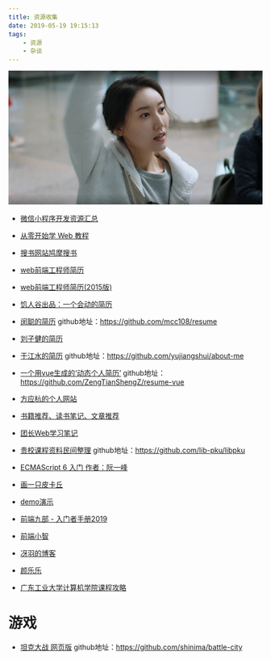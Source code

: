 ```yaml
---
title: 资源收集
date: 2019-05-19 19:15:13
tags:
	- 资源 
	- 杂谈
---
```




![](/assets/blogImg/gaolu.png)


- [微信小程序开发资源汇总](https://github.com/nanwangjkl/awesome-wechat-weapp) 

- [从零开始学 Web 教程](https://daotin.github.io/)

- [搜书网站鸠摩搜书](https://www.jiumodiary.com/)

<!--more-->

- [web前端工程师简历](http://www.flqin.com/)

- [web前端工程师简历(2015版)](http://www.flqin.com/2015/)

- [饥人谷出品：一个会动的简历](https://jirengu-inc.github.io/animating-resume/public/)

- [闵聪的简历](https://resume.congm.in/)   github地址：https://github.com/mcc108/resume

- [刘子健的简历](https://resume.lxxyx.cn/)

- [于江水的简历](http://yujiangshui.github.io/about-me/)  github地址：https://github.com/yujiangshui/about-me

- [一个用vue生成的‘动态个人简历’](https://zengtianshengz.github.io/blog/resume-vue/)  github地址：https://github.com/ZengTianShengZ/resume-vue

- [方应杭的个人网站](https://fangyinghang.com/)

- [书籍推荐、读书笔记、文章推荐](https://github.com/qianguyihao/Books)

- [团长Web学习笔记](https://github.com/qianguyihao/Web)

- [贵校课程资料民间整理](https://lib-pku.github.io/)   github地址：https://github.com/lib-pku/libpku

- [ECMAScript 6 入门 作者：阮一峰](http://es6.ruanyifeng.com/)

- [画一只皮卡丘](https://fangyinghang.com/make-a-pikachu/)

- [demo演示](https://gdufedu.github.io/)

- [前端九部 - 入门者手册2019](https://www.yuque.com/fe9/basic)

- [前端小智](https://github.com/qq449245884/xiaozhi)

- [冴羽的博客](https://github.com/mqyqingfeng/Blog)

- [颜乐乐](https://github.com/yanlele/node-index)

- [广东工业大学计算机学院课程攻略](https://brenner8023.github.io/gdut-course/)

# 游戏
- [坦克大战 网页版](https://battle-city.js.org/#/) github地址：https://github.com/shinima/battle-city

